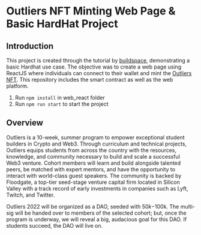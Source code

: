 # Outliers NFT Minting Web Page & Basic HardHat Project

## Introduction
This project is created through the tutorial by [buildspace](https://buildspace.so/projects), demonstrating a basic Hardhat use case. The objective was to create a web page using ReactJS where individuals can connect to their wallet and mint the [Outliers NFT](https://github.com/joycexjiang/floodgate-outliers-nft). This repository includes the smart contract as well as the web platform.

1. Run `npm install` in web_react folder
2. Run `npm run start` to start the project

## Overview
Outliers is a 10-week, summer program to empower exceptional student builders in Crypto and Web3. Through curriculum and technical projects, Outliers equips students from across the country with the resources, knowledge, and community necessary to build and scale a successful Web3 venture. Cohort members will learn and build alongside talented peers, be matched with expert mentors, and have the opportunity to interact with world-class guest speakers. The community is backed by Floodgate, a top-tier seed-stage venture capital firm located in Silicon Valley with a track record of early investments in companies such as Lyft, Twitch, and Twitter.

Outliers 2022 will be organized as a DAO, seeded with $50k-$100k. The multi-sig will be handed over to members of the selected cohort; but, once the program is underway, we will reveal a big, audacious goal for this DAO. If students succeed, the DAO will live on.
